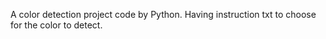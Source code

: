 A color detection project code by Python. Having instruction txt to choose for the color to detect.

